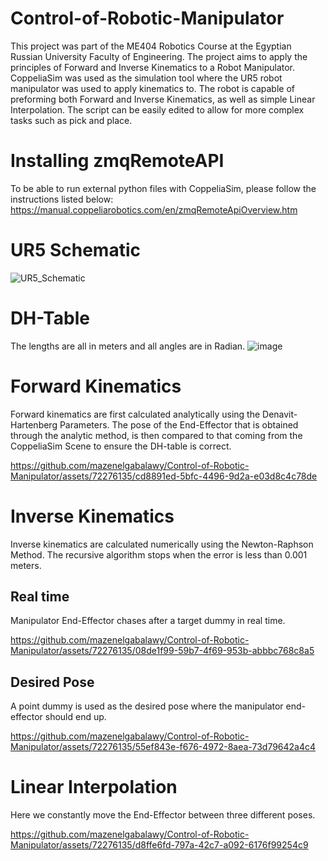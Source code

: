 # Control-of-Robotic-Manipulator
This project was part of the ME404 Robotics Course at the Egyptian Russian University Faculty of Engineering.
The project aims to apply the principles of Forward and Inverse Kinematics to a Robot Manipulator. CoppeliaSim was used as the simulation tool where the UR5 robot manipulator was used to apply kinematics to. The robot is capable of preforming both Forward and Inverse Kinematics, as well as simple Linear Interpolation. The script can be easily edited to allow for more complex tasks such as pick and place.


# Installing zmqRemoteAPI
To be able to run external python files with CoppeliaSim, please follow the instructions listed below:
https://manual.coppeliarobotics.com/en/zmqRemoteApiOverview.htm

# UR5 Schematic
![UR5_Schematic](https://github.com/mazenelgabalawy/Control-of-Robotic-Manipulator/assets/72276135/c90dab51-c18b-4bc3-95a5-911fb1df31d3)

# DH-Table
The lengths are all in meters and all angles are in Radian.
![image](https://github.com/mazenelgabalawy/Control-of-Robotic-Manipulator/assets/72276135/1b68ba23-f4d5-4c2f-9068-2c02be7dcf27)

# Forward Kinematics
Forward kinematics are first calculated analytically using the Denavit-Hartenberg Parameters. The pose of the End-Effector that is obtained through the analytic method, is then compared to that coming from the CoppeliaSim Scene to ensure the DH-table is correct.



https://github.com/mazenelgabalawy/Control-of-Robotic-Manipulator/assets/72276135/cd8891ed-5bfc-4496-9d2a-e03d8c4c78de


# Inverse Kinematics
Inverse kinematics are calculated numerically using the Newton-Raphson Method. The recursive algorithm stops when the error is less than 0.001 meters.

## Real time
Manipulator End-Effector chases after a target dummy in real time.



https://github.com/mazenelgabalawy/Control-of-Robotic-Manipulator/assets/72276135/08de1f99-59b7-4f69-953b-abbbc768c8a5


## Desired Pose
A point dummy is used as the desired pose where the manipulator end-effector should end up.



https://github.com/mazenelgabalawy/Control-of-Robotic-Manipulator/assets/72276135/55ef843e-f676-4972-8aea-73d79642a4c4


# Linear Interpolation
Here we constantly move the End-Effector between three different poses.


https://github.com/mazenelgabalawy/Control-of-Robotic-Manipulator/assets/72276135/d8ffe6fd-797a-42c7-a092-6176f99254c9

